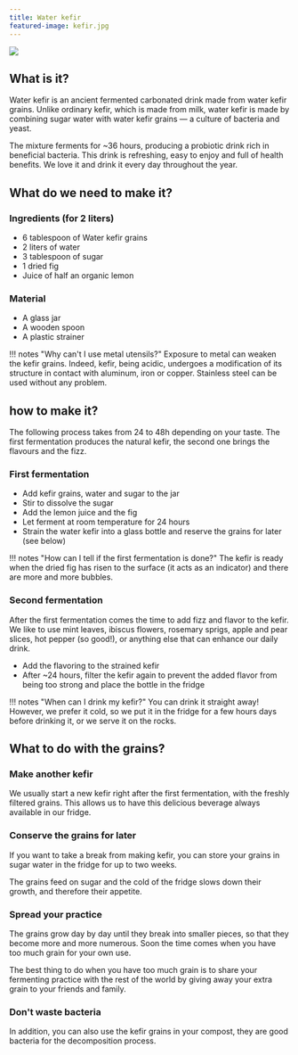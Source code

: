 ```yaml
---
title: Water kefir
featured-image: kefir.jpg
---
```


![](large:kefir.jpg)

## What is it?

Water kefir is an ancient fermented carbonated drink made from water kefir grains. Unlike ordinary kefir, which is made from milk, water kefir is made by combining sugar water with water kefir grains — a culture of bacteria and yeast.

The mixture ferments for ~36 hours, producing a probiotic drink rich in beneficial bacteria. This drink is refreshing, easy to enjoy and full of health benefits. We love it and drink it every day throughout the year.

## What do we need to make it?

### Ingredients (for 2 liters)

- 6 tablespoon of Water kefir grains
- 2 liters of water
- ​3 tablespoon of sugar
- 1 dried fig
- Juice of half an organic lemon

### Material

- A glass jar
- A wooden spoon
- A plastic strainer

!!! notes "Why can't I use metal utensils?"
    Exposure to metal can weaken the kefir grains. Indeed, kefir, being acidic, undergoes a modification of its structure in contact with aluminum, iron or copper. Stainless steel can be used without any problem.

## how to make it?

The following process takes from 24 to 48h depending on your taste. The first fermentation produces the natural kefir, the second one brings the flavours and the fizz.

### First fermentation

- Add kefir grains, water and sugar to the jar
- Stir to dissolve the sugar
- Add the lemon juice and the fig
- Let ferment at room temperature for 24 hours
- Strain the water kefir into a glass bottle and reserve the grains for later (see below)

!!! notes "How can I tell if the first fermentation is done?"
    The kefir is ready when the dried fig has risen to the surface (it acts as an indicator)  and there are more and more bubbles.
  
### Second fermentation

After the first fermentation comes the time to add fizz and flavor to the kefir. We like to use mint leaves, ibiscus flowers, rosemary sprigs, apple and pear slices, hot pepper (so good!), or anything else that can enhance our daily drink.

- Add the flavoring to the strained kefir
- After ~24 hours, filter the kefir again to prevent the added flavor from being too strong and place the bottle in the fridge

!!! notes "When can I drink my kefir?"
    You can drink it straight away! However, we prefer it cold, so we put it in the fridge for a few hours days before drinking it, or we serve it on the rocks.


## What to do with the grains?

### Make another kefir

We usually start a new kefir right after the first fermentation, with the freshly filtered grains. This allows us to have this delicious beverage always available in our fridge.

### Conserve the grains for later

If you want to take a break from making kefir, you can store your grains in sugar water in the fridge for up to two weeks.

The grains feed on sugar and the cold of the fridge slows down their growth, and therefore their appetite.

### Spread your practice

The grains grow day by day until they break into smaller pieces, so that they become more and more numerous. Soon the time comes when you have too much grain for your own use.

The best thing to do when you have too much grain is to share your fermenting practice with the rest of the world by giving away your extra grain to your friends and family.

### Don't waste bacteria

In addition, you can also use the kefir grains in your compost, they are good bacteria for the decomposition process.